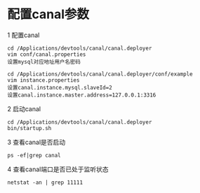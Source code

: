 # 配置canal参数

  1 配置canal
	
	cd /Applications/devtools/canal/canal.deployer
	vim conf/canal.properties
	设置mysql对应地址用户名密码

    cd /Applications/devtools/canal/canal.deployer/conf/example
    vim instance.properties
    设置canal.instance.mysql.slaveId=2
    设置canal.instance.master.address=127.0.0.1:3316

  2 启动canal
		
	cd /Applications/devtools/canal/canal.deployer
	bin/startup.sh

  3 查看canal是否启动
		
	ps -ef|grep canal

  4 查看canal端口是否已处于监听状态
		
	netstat -an | grep 11111

